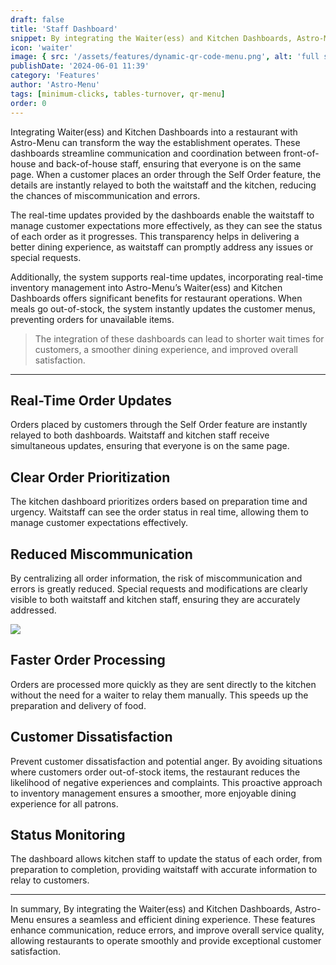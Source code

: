 ```yaml
---
draft: false
title: 'Staff Dashboard'
snippet: By integrating the Waiter(ess) and Kitchen Dashboards, Astro-Menu ensures a seamless and efficient dining experience. These features enhance communication, reduce errors, and improve overall service quality, allowing restaurants to operate smoothly and provide exceptional customer satisfaction.
icon: 'waiter'
image: { src: '/assets/features/dynamic-qr-code-menu.png', alt: 'full stack web development' }
publishDate: '2024-06-01 11:39'
category: 'Features'
author: 'Astro-Menu'
tags: [minimum-clicks, tables-turnover, qr-menu]
order: 0
---
```


Integrating Waiter(ess) and Kitchen Dashboards into a restaurant with Astro-Menu can transform the way the establishment operates. These dashboards streamline communication and coordination between front-of-house and back-of-house staff, ensuring that everyone is on the same page. When a customer places an order through the Self Order feature, the details are instantly relayed to both the waitstaff and the kitchen, reducing the chances of miscommunication and errors.

The real-time updates provided by the dashboards enable the waitstaff to manage customer expectations more effectively, as they can see the status of each order as it progresses. This transparency helps in delivering a better dining experience, as waitstaff can promptly address any issues or special requests.

Additionally, the system supports real-time updates, incorporating real-time inventory management into Astro-Menu’s Waiter(ess) and Kitchen Dashboards offers significant benefits for restaurant operations. When meals go out-of-stock, the system instantly updates the customer menus, preventing orders for unavailable items.

> <p class='text-primary'>The integration of these dashboards can lead to shorter wait times for customers, a smoother dining experience, and improved overall satisfaction.</p>

---

## Real-Time Order Updates

Orders placed by customers through the Self Order feature are instantly relayed to both dashboards. Waitstaff and kitchen staff receive simultaneous updates, ensuring that everyone is on the same page.

## Clear Order Prioritization

The kitchen dashboard prioritizes orders based on preparation time and urgency. Waitstaff can see the order status in real time, allowing them to manage customer expectations effectively.

## Reduced Miscommunication

By centralizing all order information, the risk of miscommunication and errors is greatly reduced. Special requests and modifications are clearly visible to both waitstaff and kitchen staff, ensuring they are accurately addressed.

<div class='flex justify-center'>
<img src='/assets/features/waiter-kitchen-dashboard.webp' class='rounded-md' />
</div>

## Faster Order Processing

Orders are processed more quickly as they are sent directly to the kitchen without the need for a waiter to relay them manually. This speeds up the preparation and delivery of food.

## Customer Dissatisfaction

Prevent customer dissatisfaction and potential anger. By avoiding situations where customers order out-of-stock items, the restaurant reduces the likelihood of negative experiences and complaints. This proactive approach to inventory management ensures a smoother, more enjoyable dining experience for all patrons.

## Status Monitoring

The dashboard allows kitchen staff to update the status of each order, from preparation to completion, providing waitstaff with accurate information to relay to customers.

---

In summary, By integrating the Waiter(ess) and Kitchen Dashboards, Astro-Menu ensures a seamless and efficient dining experience. These features enhance communication, reduce errors, and improve overall service quality, allowing restaurants to operate smoothly and provide exceptional customer satisfaction.
